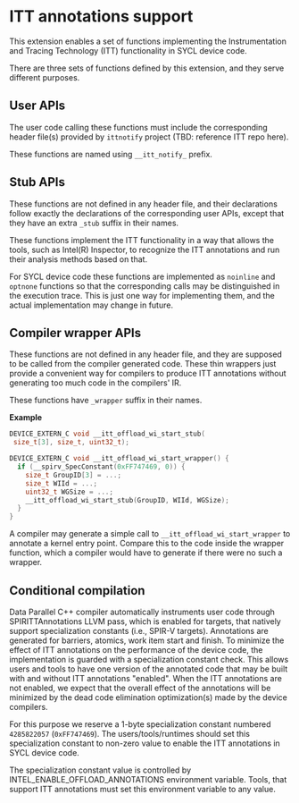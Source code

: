 # ITT annotations support

This extension enables a set of functions implementing
the Instrumentation and Tracing Technology (ITT) functionality
in SYCL device code.

There are three sets of functions defined by this extension,
and they serve different purposes.

## User APIs

The user code calling these functions must include the corresponding header
file(s) provided by `ittnotify` project (TBD: reference ITT repo here).

These functions are named using `__itt_notify_` prefix.

## Stub APIs

These functions are not defined in any header file, and their declarations
follow exactly the declarations of the corresponding user APIs, except that
they have an extra `_stub` suffix in their names.

These functions implement the ITT functionality in a way that allows
the tools, such as Intel(R) Inspector, to recognize the ITT annotations
and run their analysis methods based on that.

For SYCL device code these functions are implemented as `noinline` and
`optnone` functions so that the corresponding calls may be distinguished
in the execution trace. This is just one way for implementing them,
and the actual implementation may change in future.

## Compiler wrapper APIs

These functions are not defined in any header file, and they are supposed
to be called from the compiler generated code. These thin wrappers
just provide a convenient way for compilers to produce ITT annotations
without generating too much code in the compilers' IR.

These functions have `_wrapper` suffix in their names.

**Example**

```c++
DEVICE_EXTERN_C void __itt_offload_wi_start_stub(
 size_t[3], size_t, uint32_t);

DEVICE_EXTERN_C void __itt_offload_wi_start_wrapper() {
  if (__spirv_SpecConstant(0xFF747469, 0)) {
    size_t GroupID[3] = ...;
    size_t WIId = ...;
    uint32_t WGSize = ...;
    __itt_offload_wi_start_stub(GroupID, WIId, WGSize);
  }
}
```

A compiler may generate a simple call to `__itt_offload_wi_start_wrapper`
to annotate a kernel entry point. Compare this to the code inside the wrapper
function, which a compiler would have to generate if there were no such
a wrapper.

## Conditional compilation

Data Parallel C++ compiler automatically instruments user code through
SPIRITTAnnotations LLVM pass, which is enabled for targets, that natively
support specialization constants (i.e., SPIR-V targets). Annotations are
generated for barriers, atomics, work item start and finish.
To minimize the effect of ITT annotations on the performance of the device code,
the implementation is guarded with a specialization constant check. This allows
users and tools to have one version of the annotated code that may be built
with and without ITT annotations "enabled". When the ITT annotations are not
enabled, we expect that the overall effect of the annotations will be minimized
by the dead code elimination optimization(s) made by the device compilers.

For this purpose we reserve a 1-byte specialization constant numbered
`4285822057` (`0xFF747469`). The users/tools/runtimes should set this
specialization constant to non-zero value to enable the ITT annotations
in SYCL device code.

The specialization constant value is controlled by
INTEL_ENABLE_OFFLOAD_ANNOTATIONS environment variable. Tools, that support ITT
annotations must set this environment variable to any value.
